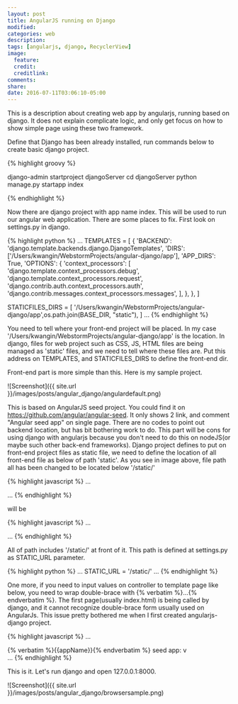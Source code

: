 ```yaml
---
layout: post
title: AngularJS running on Django
modified:
categories: web
description:
tags: [angularjs, django, RecyclerView]
image:
  feature:
  credit:
  creditlink:
comments:
share:
date: 2016-07-11T03:06:10-05:00
---
```


This is a description about creating web app by angularjs, running based on django. It does not explain complicate logic, and only get focus on how to show simple page using these two framework.

Define that Django has been already installed, run commands below to create basic django project.

{% highlight groovy %}

django-admin startproject djangoServer
cd djangoServer
python manage.py startapp index

{% endhighlight %}

Now there are django project with app name index. This will be used to run our angular web application. There are some places to fix.
First look on settings.py in django.

{% highlight python %}
...
TEMPLATES = [
    {
        'BACKEND': 'django.template.backends.django.DjangoTemplates',
        'DIRS': ['/Users/kwangin/WebstormProjects/angular-django/app'],
        'APP_DIRS': True,
        'OPTIONS': {
            'context_processors': [
                'django.template.context_processors.debug',
                'django.template.context_processors.request',
                'django.contrib.auth.context_processors.auth',
                'django.contrib.messages.context_processors.messages',
            ],
        },
    },
]

STATICFILES_DIRS = [
    '/Users/kwangin/WebstormProjects/angular-django/app',os.path.join(BASE_DIR, "static"),
]
...
{% endhighlight %}

You need to tell where your front-end project will be placed. In my case '/Users/kwangin/WebstormProjects/angular-django/app' is the location. In django, files for web project such as CSS, JS, HTML files are being managed as 'static' files, and we need to tell where these files are. Put this address on TEMPLATES, and STATICFILES_DIRS to define the front-end dir.

Front-end part is more simple than this. Here is my sample project.

![Screenshot]({{ site.url }}/images/posts/angular_django/angulardefault.png)

This is based on AngularJS seed project. You could find it on https://github.com/angular/angular-seed. It only shows 2 link, and comment "Angular seed app" on single page.
There are no codes to point out backend location, but has bit bothering work to do. This part will be cons for using django with angularjs because you don't need to do this on nodeJS(or maybe such other back-end frameworks).
Django project defines to put on front-end project files as static file, we need to define the location of all front-end file as below of path 'static'. As you see in image above, file path all has been changed to be located below '/static/'

{% highlight javascript %}
...
<script src="bower_components/angular/angular.js"></script>
<script src="bower_components/angular-route/angular-route.js"></script>
<script src="app.js"></script>
...
{% endhighlight %}

will be

{% highlight javascript %}
...
<script src="/static/bower_components/angular/angular.js"></script>
<script src="/static/bower_components/angular-route/angular-route.js"></script>
<script src="/static/app.js"></script>
...
{% endhighlight %}

All of path includes '/static/' at front of it. This path is defined at settings.py as STATIC_URL parameter.

{% highlight python %}
...
STATIC_URL = '/static/'
...
{% endhighlight %}

One more, if you need to input values on controller to template page like below, you need to wrap double-brace with {% verbatim %}...{% endverbatim %}. The first page(usually index.html) is being called by django, and it cannot recognize double-brace form usually used on AngularJs. This issue pretty bothered me when I first created angularjs-django project.

{% highlight javascript %}
...
<div ng-controller="YourCtrl">{% verbatim %}{{appName}}{% endverbatim %} seed app: v<span app-version></span></div>
...
{% endhighlight %}

This is it. Let's run django and open 127.0.0.1:8000.

![Screenshot]({{ site.url }}/images/posts/angular_django/browsersample.png)
